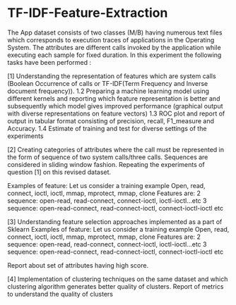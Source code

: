 # TF-IDF-Feature-Extraction

The App dataset consists of two classes (M/B) having numerous text files which corresponds to execution traces of applications in the Operating System. The attributes are different calls invoked by the application while executing each sample for fixed duration. In this experiment the following tasks have been performed :

[1] Understanding the representation of features which are system calls (Boolean Occurrence of calls or TF-IDF(Term Frequency and Inverse document frequency)). 
1.2 Preparing a machine learning model using different kernels and reporting which feature representation is better and subsequently which model gives improved performance (graphical output with diverse representations on feature vectors)
1.3 ROC plot and report of output in tabular format consisting of precision, recall, F1_measure and Accuracy. 
1.4 Estimate of training and test for diverse settings of the experiments

[2] Creating categories of attributes where the call must be represented in the form of sequence of two system calls/three calls. Sequences are considered in sliding window fashion. Repeating the experiments of question [1] on this revised dataset.

Examples of feature: Let us consider a training example
Open, read, connect, ioctl, ioctl, mmap, mprotect, mmap, clone
Features are:
2 sequence: open-read, read-connect, connect-ioctl, ioctl-ioctl…etc
3 sequence: open-read-connect, read-connect-ioctl, connect-ioctl-ioctl etc

[3] Understanding feature selection approaches implemented as a part of Sklearn
Examples of feature: Let us consider a training example
Open, read, connect, ioctl, ioctl, mmap, mprotect, mmap, clone
Features are:
2 sequence: open-read, read-connect, connect-ioctl, ioctl-ioctl…etc
3 sequence: open-read-connect, read-connect-ioctl, connect-ioctl-ioctl etc

Report about set of attributes having high score.

[4] Implementation of clustering techniques on the same dataset and which clustering algorithm generates better quality of clusters. Report of metrics to understand the quality of clusters
